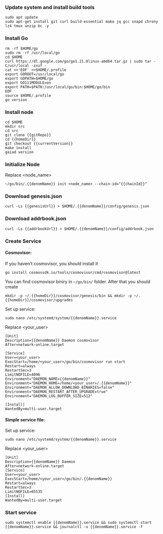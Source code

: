 ### Update system and install build tools

```
sudo apt update
sudo apt-get install git curl build-essential make jq gcc snapd chrony lz4 tmux unzip bc -y
```

### Install Go

```
rm -rf $HOME/go
sudo rm -rf /usr/local/go
cd $HOME
curl https://dl.google.com/go/go1.21.0linux-amd64.tar.gz | sudo tar -C/usr/local -zxvf -
cat <<'EOF' >>$HOME/.profile
export GOROOT=/usr/local/go
export GOPATH=$HOME/go
export GO111MODULE=on
export PATH=$PATH:/usr/local/go/bin:$HOME/go/bin
EOF
source $HOME/.profile
go version
```

### Install node

```
cd $HOME
mkdir src
cd src
git clone {{gitRepo}}
cd {{homeDir}}
git checkout {{currentVersion}}
make install
gaiad version
```

### Initialize Node

Replace <node_name>

```
~/go/bin/.{{denomName}} init <node_name> --chain-id="{{chainId}}"
```

### Download genesis.json

```
curl -Ls {{genesisUrl}} > $HOME/.{{denomName}}/config/genesis.json
```

### Download addrbook.json

```
curl -Ls {{addrbookUrl}} > $HOME/.{{denomName}}/config/addrbook.json
```

### Create Service

#### Cosmovisor:

If you haven't cosmovisor, you should install it

```
go install cosmossdk.io/tools/cosmovisor/cmd/cosmovisor@latest
```

You can find cosmovisor biniry in `~/go/bin/` folder. After that you should create

```
mkdir -p ~/.{{homeDir}}/cosmovisor/genesis/bin && mkdir -p ~/.{{homeDir}}/cosmovisor/upgrades
```

Set up service:

```
sudo nano /etc/systemd/system/{{denomName}}.service
```

Replace <your_user>

```
[Unit]
Description={{denomName}} Daemon cosmovisor
After=network-online.target

[Service]
User=<your_user>
ExecStart=/home/<your_user>/go/bin/cosmovisor run start
Restart=always
RestartSec=3
LimitNOFILE=4096
Environment="DAEMON_NAME={{denomName}}"
Environment="DAEMON_HOME=/home/<your_user>/.{{denomName}}"
Environment="DAEMON_ALLOW_DOWNLOAD_BINARIES=false"
Environment="DAEMON_RESTART_AFTER_UPGRADE=true"
Environment="DAEMON_LOG_BUFFER_SIZE=512"

[Install]
WantedBy=multi-user.target
```

#### Simple service file:

Set up service:

```
sudo nano /etc/systemd/system/{{denomName}}.service
```

Replace <your_user>

```
[Unit]
Description={{denomName}} Daemon
After=network-online.target
[Service]
User=<your_user>
ExecStart=/home/<your_user>/go/bin/.{{denomName}}
Restart=always
RestartSec=3
LimitNOFILE=65535
[Install]
WantedBy=multi-user.target
```

### Start service

```
sudo systemctl enable {{denomName}}.service && sudo systemctl start {{denomName}}.service && journalctl -u {{denomName}}.service -f
```
